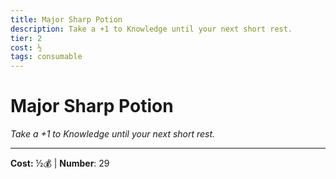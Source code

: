 ```yaml
---
title: Major Sharp Potion
description: Take a +1 to Knowledge until your next short rest.
tier: 2
cost: ½
tags: consumable
---
```

# Major Sharp Potion

_Take a +1 to Knowledge until your next short rest._

___
**Cost:** ½💰 | **Number**: 29
